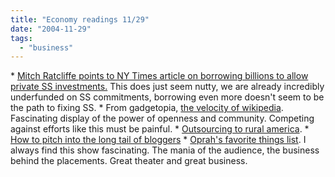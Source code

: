 ```yaml
---
title: "Economy readings 11/29"
date: "2004-11-29"
tags: 
  - "business"
---
```


\* [Mitch Ratcliffe points to NY Times article on borrowing billions to allow private SS investments.](http://www.ratcliffeblog.com/archives/000229.html) This does just seem nutty, we are already incredibly underfunded on SS commitments, borrowing even more doesn't seem to be the path to fixing SS. \* From gadgetopia, [the velocity of wikipedia](http://www.gadgetopia.com/2004/11/22/TheVelocityOfWikipedia.html). Fascinating display of the power of openness and community. Competing against efforts like this must be painful. \* [Outsourcing to rural america](http://slashdot.org/article.pl?sid=04/11/12/219202). \* [How to pitch into the long tail of bloggers](http://www.micropersuasion.com/2004/11/how_to_pitch_in.html) \* [Oprah's favorite things list](http://peterthink.blogs.com/thinking/2004/11/oprahs_favorite.html). I always find this show fascinating. The mania of the audience, the business behind the placements. Great theater and great business.
